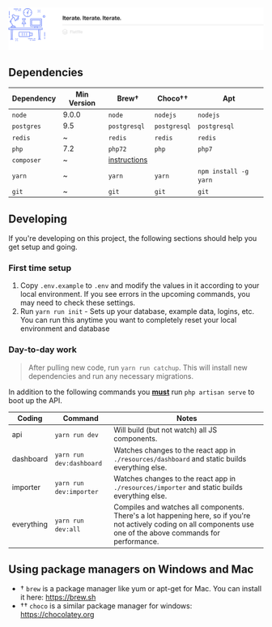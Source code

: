 ![](public/img/readme-header.png)

## Dependencies

Dependency | Min Version | Brew† | Choco†† | Apt
-- | -- | -- | -- | --
`node` | 9.0.0 | `node` | `nodejs` | `nodejs`
`postgres` | 9.5 | `postgresql` | `postgresql` | `postgresql`
`redis` | ~ | `redis` | `redis` | `redis`
`php` | 7.2 | `php72` | `php` | `php7`
`composer` | ~  | [instructions](https://getcomposer.org/doc/00-intro.md#installation-linux-unix-osx)
`yarn` | ~ | `yarn` | `yarn` | `npm install -g yarn`
`git` | ~ | `git` | `git` | `git`

## Developing
If you're developing on this project, the following sections should help you get setup and going.

### First time setup
1. Copy `.env.example` to `.env` and modify the values in it according to your local environment.
If you see errors in the upcoming commands, you may need to check these settings.
2. Run `yarn run init` - Sets up your database, example data, logins, etc. You can run this anytime
you want to completely reset your local environment and database

### Day-to-day work

> After pulling new code, run `yarn run catchup`. This will install new dependencies and run any necessary migrations.

In addition to the following commands you <u>**must**</u> run `php artisan serve` to boot up the API.

Coding | Command | Notes
-- | -- | --
api | `yarn run dev` | Will build (but not watch) all JS components.
dashboard | `yarn run dev:dashboard` | Watches changes to the react app in `./resources/dashboard` and static builds everything else.
importer | `yarn run dev:importer` | Watches changes to the react app in `./resources/importer` and static builds everything else.
everything | `yarn run dev:all` | Compiles and watches all components. There's a lot happening here, so if you're not actively coding on all components use one of the above commands for performance.

## Using package managers on Windows and Mac
- † `brew` is a package manager like yum or apt-get for Mac. You can install it here: https://brew.sh
- †† `choco` is a similar package manager for windows: https://chocolatey.org
